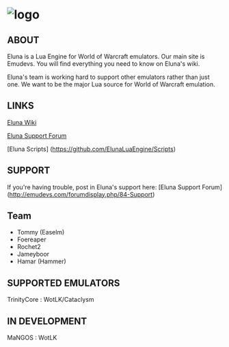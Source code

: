 # ![logo](https://dl.dropbox.com/u/98478761/eluna-DBCA-Designs.png)

## ABOUT

Eluna is a Lua Engine for World of Warcraft emulators. Our main site is Emudevs. You will find everything you need to know on Eluna's wiki.
		
Eluna's team is working hard to support other emulators rather than just one. We want to be the major Lua source for World of Warcraft emulation.


## LINKS

[Eluna Wiki](http://wiki.emudevs.com/doku.php?id=eluna)

[Eluna Support Forum](http://emudevs.com)

[Eluna Scripts] (https://github.com/ElunaLuaEngine/Scripts)

## SUPPORT

If you're having trouble, post in Eluna's support here: [Eluna Support Forum] (http://emudevs.com/forumdisplay.php/84-Support)

## Team

* Tommy (Easelm)
* Foereaper
* Rochet2
* Jameyboor
* Hamar (Hammer)

## SUPPORTED EMULATORS

TrinityCore : WotLK/Cataclysm
		
## IN DEVELOPMENT
MaNGOS : WotLK